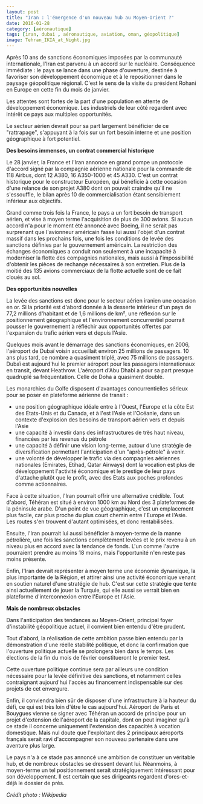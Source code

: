 ```yaml
---
layout: post
title: "Iran : l'émergence d'un nouveau hub au Moyen-Orient ?"
date: 2016-01-28
category: [aéronautique]
tags: [iran, dubai , aéronautique, aviation, oman, géopolitique]
image: Tehran_IKIA_at_Night.jpg
---
```


Après 10 ans de sanctions économiques imposées par la communauté internationale, l'Iran est parvenu à un accord sur le nucléaire. Conséquence immédiate : le pays se lance dans une phase d'ouverture, destinée à favoriser son développement économique et à le repositionner dans le paysage géopolitique régional. C'est le sens de la visite du président Rohani en Europe en cette fin du mois de janvier. 

Les attentes sont fortes de la part d'une population en attente de développement économique. Les industriels de leur côté regardent avec intérêt ce pays aux multiples opportunités.

Le secteur aérien devrait pour sa part largement bénéficier de ce "rattrapage", s'appuyant à la fois sur un fort besoin interne et une position géographique à fort potentiel.

<!--more-->
**Des besoins immenses, un contrat commercial historique**

Le 28 janvier, la France et l'Iran annonce en grand pompe un protocole d'accord signé par la compagnie aérienne nationale pour la commande de 118 Airbus, dont 12 A380, 16 A350-1000 et 45 A330.  C'est un contrat historique pour le constructeur Européen, qui bénéficie à cette occasion d'une relance de son projet A380 dont on pouvait craindre qu'il ne s'essouffle, le bilan après 10 de commercialisation étant sensiblement inférieur aux objectifs.

Grand comme trois fois la France, le pays a un fort besoin de transport aérien, et vise à moyen terme l'acquisition de plus de 300 avions. Si aucun accord n'a pour le moment été annoncé avec Boeing, il ne serait pas surprenant que l'avionneur américain fasse lui aussi l'objet d'un contrat massif dans les prochains fois, une fois les conditions de levée des sanctions définies par le gouvernement américain. La restriction des échanges économiques a conduit non seulement à une incapacité à moderniser la flotte des compagnies nationales, mais aussi à l'impossibilité d'obtenir les pièces de rechange nécessaires à son entretien. Plus de la moitié des 135 avions commerciaux de la flotte actuelle sont de ce fait  cloués au sol.

**Des opportunités nouvelles**

La levée des sanctions est donc pour le secteur aérien iranien une occasion en or. Si la priorité est d'abord donnée à la desserte intérieur d'un pays de 77,2 millions d'habitant et de 1,6 millions de km², une réflexion sur le positionnement géographique et l'environnement concurrentiel pourrait pousser le gouvernement à réfléchir aux opportunités offertes par l'expansion du trafic aérien vers et depuis l'Asie.

Quelques mois avant le démarrage des sanctions économiques, en 2006, l'aéroport de Dubaï voisin accueillait environ 25 millions de passagers. 10 ans plus tard, ce nombre a quasiment triplé, avec 75 millions de passagers. Dubaï est aujourd'hui le premier aéroport pour les passagers internationaux en transit, devant Heathrow. L'aéroport d'Abu Dhabi a pour sa part presque quadruplé sa fréquentation. Celle de Doha a quasiment doublé.

Les monarchies du Golfe disposent d'avantages concurrentielles sérieux pour se poser en plateforme aérienne de transit :

- une position géographique idéale entre à l'Ouest, l'Europe et la côte Est des Etats-Unis et du Canada, et à l'est l'Asie et l'Océanie, dans un contexte d'explosion des besoins de transport aérien vers et depuis l'Asie
- une capacité à investir dans des infrastructures de très haut niveau, financées par les revenus du pétrole
- une capacité à définir une vision long-terme, autour d'une stratégie de diversification permettant l'anticipation d'un "après-pétrole" à venir.
- une volonté de développer le trafic via des compagnies aériennes nationales (Emirates, Etihad, Qatar Airways) dont la vocation est plus de développement l'activité économique et le prestige de leur pays d'attache plutôt que le profit, avec des Etats aux poches profondes comme actionnaires.

Face à cette situation, l'Iran pourrait offrir une alternative crédible. Tout d'abord, Téhéran est situé à environ 1000 km au Nord des 3 plateformes de la péninsule arabe. D'un point de vue géographique, c'est un emplacement plus facile, car plus proche du plus court chemin entre l'Europe et l'Asie. Les routes s'en trouvent d'autant optimisées, et donc rentabilisées.

Ensuite, l'Iran pourrait lui aussi bénéficier à moyen-terme de la manne pétrolière, une fois les sanctions complètement levées et le prix revenu à un niveau plus en accord avec la tendance de fonds. L'un comme l'autre pourraient prendre au moins 18 moins, mais l'opportunité n'en reste pas moins présente.

Enfin, l'Iran devrait représenter à moyen terme une économie dynamique, la plus importante de la Région, et attirer ainsi une activité économique venant en soutien naturel d'une stratégie de hub. C'est sur cette stratégie que tente ainsi actuellement de jouer la Turquie, qui elle aussi se verrait bien en plateforme d'interconnexion entre l'Europe et l'Asie.

**Mais de nombreux obstacles**

Dans l'anticipation des tendances au Moyen-Orient, principal foyer d'instabilité géopolitique actuel, il convient bien entendu d'être prudent. 

Tout d'abord, la réalisation de cette ambition passe bien entendu par la démonstration d'une réelle stabilité politique, et donc la confirmation que l'ouverture politique actuelle se prolongera bien dans le temps. Les élections de la fin du mois de février constitueront le premier test.

Cette ouverture politique continue sera par ailleurs une condition nécessaire pour la levée définitive des sanctions, et notamment celles contraignant aujourd'hui l'accès au financement indispensable sur des projets de cet envergure.

Enfin, il conviendra bien sûr de disposer d'une infrastructure à la hauteur du défi, ce qui est très loin d'être le cas aujourd'hui. Aéroport de Paris et Bouygues vienne se signer avec Téhéran un accord de principe pour un projet d'extension de l'aéroport de la capitale, dont on peut imaginer qu'à ce stade il concerne uniquement l'extension des capacités à vocation domestique. Mais nul doute que l'exploitant des 2 principaux aéroports français serait ravi d'accompagner son nouveau partenaire dans une aventure plus large.

Le pays n'a à ce stade pas annoncé une ambition de constituer un véritable hub, et de nombreux obstacles se dressent devant lui. Néanmoins, à moyen-terme un tel positionnement serait stratégiquement intéressant pour son développement. Il est certain que ses dirigeants regardent d'ores-et-déjà le dossier de près.

*Crédit photo : Wikipedia*